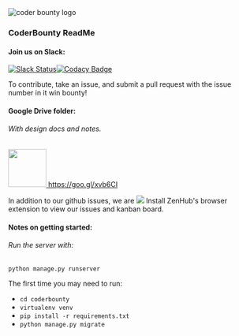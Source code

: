 <img src="https://5870bc34f7844171580d2297ee71012d18f7ba71.googledrive.com/host/0B9LVk4xbDIJTMjFrSkNWYm1mM00" alt="coder bounty logo"/>

### CoderBounty ReadMe

#### Join us on Slack:

[![Slack Status](https://coderbounty-slackin.herokuapp.com/badge.svg)](https://coderbounty-slackin.herokuapp.com)[![Codacy Badge](https://api.codacy.com/project/badge/grade/e7dd6887193546529274f78fc0c9993b)](https://www.codacy.com/app/sean_2/coderbounty)

To contribute, take an issue, and submit a pull request with the issue number in it win bounty!

#### Google Drive folder:
###### With design docs and notes. 
<a href="https://drive.google.com/folderview?id=0B27eQuixxEoiNWhIT2ZQeVhJaW8&usp=sharing">
<img width="77" src="https://c6d44f97bf52c46b8913ba5f570d8612c9b8fed7.googledrive.com/host/0B9LVk4xbDIJTc0MtWnRNb2t5R28" alt google drive icon"/> 
https://goo.gl/xvb6CI
</a>

In addition to our github issues, we are
<a href="https://zenhub.io"><img src="https://raw.githubusercontent.com/ZenHubIO/support/master/zenhub-badge.png"></a>
Install ZenHub's browser extension to view our issues and kanban board.

#### Notes on getting started:
###### Run the server with:

 `python manage.py runserver`

The first time you may need to run:
- `cd coderbounty`
- `virtualenv venv`
- `pip install -r requirements.txt`
- `python manage.py migrate`
